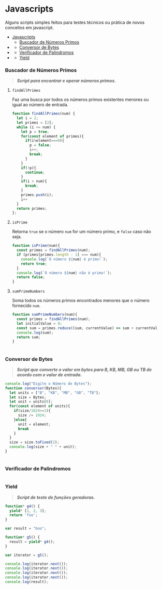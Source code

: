 # Javascripts

Alguns scripts simples feitos para testes técnicos ou prática de novos conceitos em javascript.

- [Javascripts](#javascripts)
    - [Buscador de Números Primos](#buscador-de-números-primos)
- [](#)
    - [Conversor de Bytes](#conversor-de-bytes)
- [](#-1)
    - [Verificador de Palindromos](#verificador-de-palindromos)
- [](#-2)
    - [Yield](#yield)
### Buscador de Números Primos

> ***Script para encontrar e operar números primos.***<br>

1. `findAllPrimes`

    Faz uma busca por todos os números primos existentes menores ou igual ao número de entrada.

    ```js
    function findAllPrimes(num) {
      let i = 2;
      let primes = [2];
      while (i <= num) {
        let p = true;
        for(const element of primes){
          if(i%element===0){
            p = false;
            i++;
            break;
          }
        }
        if(!p){
          continue;
        }
        if(i > num){
          break;
        }
        primes.push(i);
        i++
      }
      return primes;
    };
    ```


2. `isPrime`

   
    Retorna `true` se o número `num` for um número primo, e `false` caso não seja.

    ```js
    function isPrime(num){
      const primes = findAllPrimes(num);
      if (primes[primes.length - 1] === num){
        console.log(`O número ${num} é primo!`);
        return true;
      }
      console.log(`O número ${num} não é primo!`);
      return false;
    }
    ```
3. `sumPrimeNumbers`

    Soma todos os números primos encontrados menores que o número fornecido `num`.
    ```js
    function sumPrimeNumbers(num){
      const primes = findAllPrimes(num);
      let initialValue = 0;
      const sum = primes.reduce((sum, currentValue) => sum + currentValue, initialValue);
      console.log(sum);
      return sum;
    }
    ```

#

### Conversor de Bytes

> ***Script que converte o valor em bytes para B, KB, MB, GB ou TB de acordo com o valor de entrada.***<br>

```js
console.log("Digite o Número de Bytes");
function conversor(Bytes){
  let units = ["B", "KB", "MB", "GB", "TB"];
  let size = Bytes;
  let unit = units[0];
  for(const element of units){
    if(size/1024>=1){
      size /= 1024;
    }else{
      unit = element;
      break
    }
  }
  size = size.toFixed(2);
  console.log(size + " " + unit);
}
```
#

### Verificador de Palindromos
#
### Yield

> ***Script de teste de funções geradoras.***<br>

```js
function* g4() {
  yield* [1, 2, 3];
  return 'foo';
}

var result = "boo";

function* g5() {
  result = yield* g4();
}

var iterator = g5();

console.log(iterator.next());
console.log(iterator.next());
console.log(iterator.next());
console.log(iterator.next());
console.log(result);
```
